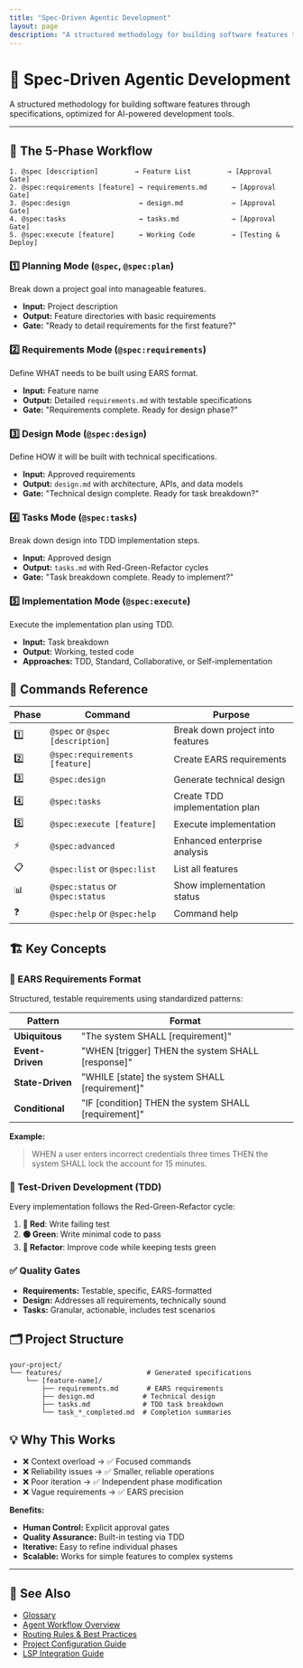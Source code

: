 ```yaml
---
title: "Spec-Driven Agentic Development"
layout: page
description: "A structured methodology for building software features through specifications, optimized for AI-powered development tools."
---
```


# 🧩 Spec-Driven Agentic Development

A structured methodology for building software features through specifications, optimized for AI-powered development tools.

---

## 🏁 The 5-Phase Workflow

```
1. @spec [description]         → Feature List         → [Approval Gate]
2. @spec:requirements [feature] → requirements.md      → [Approval Gate]
3. @spec:design                 → design.md            → [Approval Gate]
4. @spec:tasks                  → tasks.md             → [Approval Gate]
5. @spec:execute [feature]      → Working Code         → [Testing & Deploy]
```

### 1️⃣ Planning Mode (`@spec`, `@spec:plan`)
Break down a project goal into manageable features.
- **Input:** Project description
- **Output:** Feature directories with basic requirements
- **Gate:** "Ready to detail requirements for the first feature?"

### 2️⃣ Requirements Mode (`@spec:requirements`)
Define WHAT needs to be built using EARS format.
- **Input:** Feature name
- **Output:** Detailed `requirements.md` with testable specifications
- **Gate:** "Requirements complete. Ready for design phase?"

### 3️⃣ Design Mode (`@spec:design`)
Define HOW it will be built with technical specifications.
- **Input:** Approved requirements
- **Output:** `design.md` with architecture, APIs, and data models
- **Gate:** "Technical design complete. Ready for task breakdown?"

### 4️⃣ Tasks Mode (`@spec:tasks`)
Break down design into TDD implementation steps.
- **Input:** Approved design
- **Output:** `tasks.md` with Red-Green-Refactor cycles
- **Gate:** "Task breakdown complete. Ready to implement?"

### 5️⃣ Implementation Mode (`@spec:execute`)
Execute the implementation plan using TDD.
- **Input:** Task breakdown
- **Output:** Working, tested code
- **Approaches:** TDD, Standard, Collaborative, or Self-implementation



## 🧰 Commands Reference

| Phase | Command                         | Purpose |
|-------|---------------------------------|---------|
| 1️⃣   | `@spec` or `@spec [description]`| Break down project into features |
| 2️⃣   | `@spec:requirements [feature]`  | Create EARS requirements |
| 3️⃣   | `@spec:design`                  | Generate technical design |
| 4️⃣   | `@spec:tasks`                   | Create TDD implementation plan |
| 5️⃣   | `@spec:execute [feature]`       | Execute implementation |
| ⚡    | `@spec:advanced`                | Enhanced enterprise analysis |
| 📋    | `@spec:list` or `@spec:list`    | List all features |
| 📊    | `@spec:status` or `@spec:status`| Show implementation status |
| ❓    | `@spec:help` or `@spec:help`    | Command help |



## 🏗️ Key Concepts

### 📝 EARS Requirements Format
Structured, testable requirements using standardized patterns:

| Pattern         | Format                                                      |
|-----------------|-------------------------------------------------------------|
| **Ubiquitous**  | "The system SHALL [requirement]"                            |
| **Event-Driven**| "WHEN [trigger] THEN the system SHALL [response]"           |
| **State-Driven**| "WHILE [state] the system SHALL [requirement]"              |
| **Conditional** | "IF [condition] THEN the system SHALL [requirement]"        |

**Example:**
> WHEN a user enters incorrect credentials three times THEN the system SHALL lock the account for 15 minutes.

### 🧪 Test-Driven Development (TDD)
Every implementation follows the Red-Green-Refactor cycle:
1. **🔴 Red**: Write failing test
2. **🟢 Green**: Write minimal code to pass
3. **🔄 Refactor**: Improve code while keeping tests green

### ✅ Quality Gates
- **Requirements:** Testable, specific, EARS-formatted
- **Design:** Addresses all requirements, technically sound
- **Tasks:** Granular, actionable, includes test scenarios



## 🗂️ Project Structure

```
your-project/
└── features/                     # Generated specifications
    └── [feature-name]/
        ├── requirements.md       # EARS requirements
        ├── design.md            # Technical design
        ├── tasks.md             # TDD task breakdown
        └── task_*_completed.md  # Completion summaries
```



## 💡 Why This Works

- ❌ Context overload → ✅ Focused commands
- ❌ Reliability issues → ✅ Smaller, reliable operations
- ❌ Poor iteration → ✅ Independent phase modification
- ❌ Vague requirements → ✅ EARS precision

**Benefits:**
- **Human Control:** Explicit approval gates
- **Quality Assurance:** Built-in testing via TDD
- **Iterative:** Easy to refine individual phases
- **Scalable:** Works for simple features to complex systems

---

## 🔗 See Also

- [Glossary](./glossary.md)
- [Agent Workflow Overview](./workflow.md)
- [Routing Rules & Best Practices](./routing-rules.md)
- [Project Configuration Guide](./project-configuration.md)
- [LSP Integration Guide](./lsp.md)

